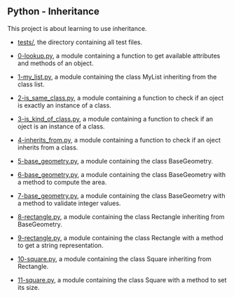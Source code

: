 ## Python - Inheritance

This project is about learning to use inheritance.

* [tests/](https://github.com/gwendalminguy/holbertonschool-higher_level_programming/tree/main/python-inheritance/tests), the directory containing all test files.

* [0-lookup.py](https://github.com/gwendalminguy/holbertonschool-higher_level_programming/tree/main/python-inheritance/0-lookup.py), a module containing a function to get available attributes and methods of an object.

* [1-my_list.py](https://github.com/gwendalminguy/holbertonschool-higher_level_programming/tree/main/python-inheritance/1-my_list.py), a module containing the class MyList inheriting from the class list.

* [2-is_same_class.py](https://github.com/gwendalminguy/holbertonschool-higher_level_programming/tree/main/python-inheritance/2-is_same_class.py), a module containing a function to check if an oject is exactly an instance of a class.

* [3-is_kind_of_class.py](https://github.com/gwendalminguy/holbertonschool-higher_level_programming/tree/main/python-inheritance/3-is_kind_of_class.py), a module containing a function to check if an oject is an instance of a class.

* [4-inherits_from.py](https://github.com/gwendalminguy/holbertonschool-higher_level_programming/tree/main/python-inheritance/4-inherits_from.py), a module containing a function to check if an oject inherits from a class.

* [5-base_geometry.py](https://github.com/gwendalminguy/holbertonschool-higher_level_programming/tree/main/python-inheritance/5-base_geometry.py), a module containing the class BaseGeometry.

* [6-base_geometry.py](https://github.com/gwendalminguy/holbertonschool-higher_level_programming/tree/main/python-inheritance/6-base_geometry.py), a module containing the class BaseGeometry with a method to compute the area.

* [7-base_geometry.py](https://github.com/gwendalminguy/holbertonschool-higher_level_programming/tree/main/python-inheritance/7-base_geometry.py), a module containing the class BaseGeometry with a method to validate integer values.

* [8-rectangle.py](https://github.com/gwendalminguy/holbertonschool-higher_level_programming/tree/main/python-inheritance/8-rectangle.py), a module containing the class Rectangle inheriting from BaseGeometry.

* [9-rectangle.py](https://github.com/gwendalminguy/holbertonschool-higher_level_programming/tree/main/python-inheritance/9-rectangle.py), a module containing the class Rectangle with a method to get a string representation.

* [10-square.py](https://github.com/gwendalminguy/holbertonschool-higher_level_programming/tree/main/python-inheritance/10-square.py), a module containing the class Square inheriting from Rectangle.

* [11-square.py](https://github.com/gwendalminguy/holbertonschool-higher_level_programming/tree/main/python-inheritance/11-square.py), a module containing the class Square with a method to set its size.
